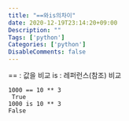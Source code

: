 ```yaml
---
title: "==와is의차이"
date: 2020-12-19T23:14:20+09:00
Description: ""
Tags: ['python']
Categories: ['python']
DisableComments: false
---
```

== : 값을 비교
is : 레퍼런스(참조) 비교

```
1000 == 10 ** 3
 True
1000 is 10 ** 3 
False
```